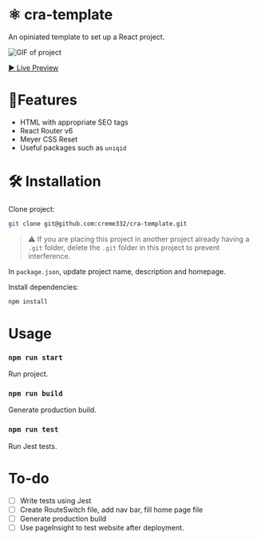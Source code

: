 # ⚛ cra-template
An opiniated template to set up a React project.

![GIF of project](xxx.png)

[▶ Live Preview](https://creme332.github.io/)

# 🚀Features
- HTML with appropriate SEO tags
- React Router v6
- Meyer CSS Reset
- Useful packages such as `uniqid` 

#  🛠 Installation

Clone project:
```sh
git clone git@github.com:creme332/cra-template.git
```
>⚠ If you are placing this project in another project already having a `.git` folder, delete the `.git` folder in this project to prevent interference.

In `package.json`, update project name, description and homepage.

Install dependencies:
```sh
npm install
```

# Usage

### `npm run start`
Run project.

### `npm run build`
Generate production build.


### `npm run test`
Run Jest tests.

# To-do
- [ ] Write tests using Jest
- [ ] Create RouteSwitch file, add nav bar, fill home page file
- [ ] Generate production build
- [ ] Use pageInsight to test website after deployment.